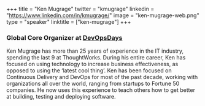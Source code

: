 +++
title = "Ken Mugrage"
twitter = "kmugrage"
linkedin = "https://www.linkedin.com/in/kmugrage/"
image = "ken-mugrage-web.png"
type = "speaker"
linktitle = ["ken-mugrage"]
+++

<h3>Global Core Organizer at <a href="https://www.devopsdays.org/" target="_blank">DevOpsDays</a></h3>

<p>Ken Mugrage has more than 25 years of experience in the IT industry, spending the last 9 at ThoughtWorks. During his entire career, Ken has focused on using technology to increase business effectiveness, as opposed to using the ‘latest cool thing’. Ken has been focused on Continuous Delivery and DevOps for most of the past decade, working with organizations all over the world, ranging from startups to Fortune 50 companies. He now uses this experience to teach others how to get better at building, testing and deploying software.</p>

<!-- Facebook Pixel Code -->
<script>
 !function(f,b,e,v,n,t,s)
 {if(f.fbq)return;n=f.fbq=function(){n.callMethod?
 n.callMethod.apply(n,arguments):n.queue.push(arguments)};
 if(!f._fbq)f._fbq=n;n.push=n;n.loaded=!0;n.version='2.0';
 n.queue=[];t=b.createElement(e);t.async=!0;
 t.src=v;s=b.getElementsByTagName(e)[0];
 s.parentNode.insertBefore(t,s)}(window, document,'script',
 'https://connect.facebook.net/en_US/fbevents.js');
 fbq('init', '627303307635674');
 fbq('track', 'PageView');
</script>
<noscript><img height="1" width="1" style="display:none"
 src="https://www.facebook.com/tr?id=627303307635674&ev=PageView&noscript=1"
/></noscript>
<!-- End Facebook Pixel Code -->